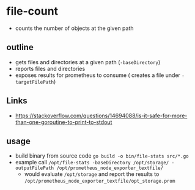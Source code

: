 # file-count

* counts the number of objects at the given path

## outline

* gets files and directories at a given path (`-baseDirectory`)
* reports files and directories
* exposes results for prometheus to consume ( creates a file under `-targetFilePath`)

## Links

* https://stackoverflow.com/questions/14694088/is-it-safe-for-more-than-one-goroutine-to-print-to-stdout

## usage

* build binary from source code
  `go build -o bin/file-stats src/*.go`
* example call
  `/opt/file-stats -baseDirectory /opt/storage/ -outputFilePath /opt/prometheus_node_exporter_textfile/`
  * would evaluate `/opt/storage` and report the results to `/opt/prometheus_node_exporter_textfile/opt_storage.prom`
